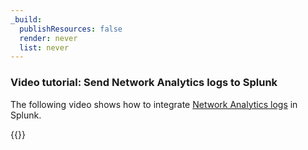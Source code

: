 ```yaml
---
_build:
  publishResources: false
  render: never
  list: never
---
```


### Video tutorial: Send Network Analytics logs to Splunk

The following video shows how to integrate [Network Analytics logs](/logs/reference/log-fields/account/network_analytics_logs/) in Splunk.

{{<youtube id="j2oADzpG_yg">}}
